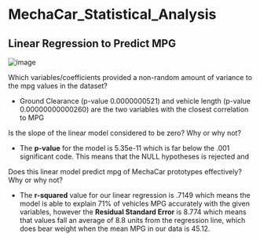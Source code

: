 # MechaCar_Statistical_Analysis

## Linear Regression to Predict MPG
![image](https://user-images.githubusercontent.com/107438816/194428933-bbd3d8d0-ea77-4d4a-9189-c1aacf77d66f.png)

Which variables/coefficients provided a non-random amount of variance to the mpg values in the dataset?
 - Ground Clearance (p-value 0.0000000521) and vehicle length (p-value 0.00000000000260) are the two variables with the closest correlation to MPG

Is the slope of the linear model considered to be zero? Why or why not?
 - The **p-value** for the model is 5.35e-11 which is far below the .001 significant code. This means that the NULL hypotheses is rejected and  

Does this linear model predict mpg of MechaCar prototypes effectively? Why or why not?
 - The **r-squared** value for our linear regression is .7149 which means the model is able to explain 71% of vehicles MPG accurately with the given variables, however the **Residual Standard Error** is 8.774 which means that values fall an average of 8.8 units from the regression line, which does bear weight when the mean MPG in our data is 45.12.
